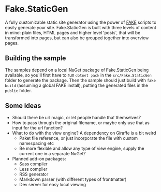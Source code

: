 # Fake.StaticGen

A fully customizable static site generator using the power of [FAKE](https://fake.build) scripts to easily generate your site. Fake.StaticGen is built with three levels of content in mind: plain files, HTML pages and higher level 'posts', that will be transformed into pages, but can also be grouped together into overview pages.

## Building the sample

The samples depend on a local NuGet package of Fake.StaticGen being available, so you'll first have to run `dotnet pack` in the `src/Fake.StaticGen` folder to generate the package. Then the sample should just build with `fake build` (assuming a global FAKE install), putting the generated files in the `public` folder.

## Some ideas
- Should there be url magic, or let people handle that themselves?
- How to pass through the original filename, or maybe only use that as input for the url function?
- What to do with the view engine? A dependency on Giraffe is a bit weird
    - Paket file reference, or just incorporate the file with custom namespacing etc
    - Be more flexible and allow any type of view engine, supply the current one in a separate NuGet?
- Planned add-on packages:
    - Sass compiler
    - Less compiler
    - RSS generator
    - Markdown parser (with different types of frontmatter)
    - Dev server for easy local viewing
